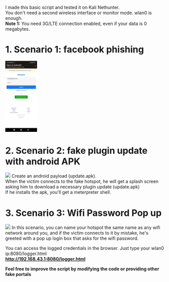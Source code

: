 I made this basic script and tested it on Kali Nethunter.<br />
You don't need a second wireless interface or monitor mode. wlan0 is enough. <br />
**Note 1:**
You need 3G/LTE connection enabled, even if your data is 0 megabytes. <br />
# 1. **Scenario 1: facebook phishing**
<img src="images/facebook.jpg" width="100">

# 2. **Scenario 2: fake plugin update with android APK**
<img src="images/backdoor.jpg" width="100">
    Create an android payload (update.apk). <br />
When the victim connects to the fake hotspot, he will get a splash screen asking him to download a necessary plugin update (update.apk) <br />
If he installs the apk, you'll get a meterpreter shell. <br />

# 3. **Scenario 3: Wifi Password Pop up**

<img src="images/wifi.jpg" width="200">
In this scenario, you can name your hotspot the same name as any wifi network around you, and if the victim connects to it by mistake, he's greeted with a pop up login box that asks for the wifi password.<br />

You can access the logged credentials in the browser. Just type your wlan0 ip:8080/logger.html<br />
**http://192.168.43.1:8080/logger.html** <br />

**Feel free to improve the script by modifying the code or providing other fake portals**
          
